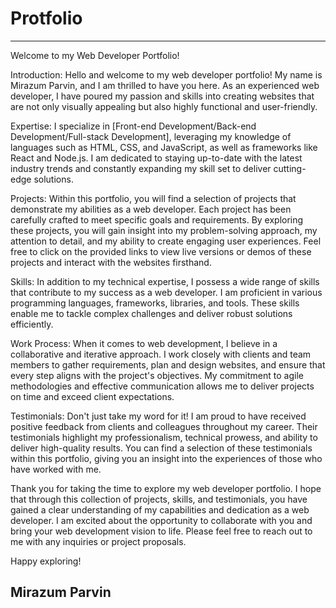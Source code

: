 # Protfolio




------------------------------------------------------
Welcome to my Web Developer Portfolio!

Introduction:
Hello and welcome to my web developer portfolio! My name is Mirazum Parvin, and I am thrilled to have you here. As an experienced web developer,
I have poured my passion and skills into creating websites that are not only visually appealing but also highly functional and user-friendly.

Expertise:
I specialize in [Front-end Development/Back-end Development/Full-stack Development], leveraging my knowledge of languages such as HTML, CSS, and JavaScript, as well as frameworks like React and Node.js.
I am dedicated to staying up-to-date with the latest industry trends and constantly expanding my skill set to deliver cutting-edge solutions.

Projects:
Within this portfolio, you will find a selection of projects that demonstrate my abilities as a web developer.
Each project has been carefully crafted to meet specific goals and requirements. By exploring these projects, you will gain insight into my problem-solving approach,
my attention to detail, and my ability to create engaging user experiences. Feel free to click on the provided links to view live versions or demos of these projects and interact with the websites firsthand.

Skills:
In addition to my technical expertise, I possess a wide range of skills that contribute to my success as a web developer. I am proficient in various programming languages,
frameworks, libraries, and tools. These skills enable me to tackle complex challenges and deliver robust solutions efficiently.

Work Process:
When it comes to web development, I believe in a collaborative and iterative approach. I work closely with clients and team members to gather requirements, 
plan and design websites, and ensure that every step aligns with the project's objectives. My commitment to agile methodologies and effective communication allows me to deliver 
projects on time and exceed client expectations.

Testimonials:
Don't just take my word for it! I am proud to have received positive feedback from clients and colleagues throughout my career.
Their testimonials highlight my professionalism, technical prowess, and ability to deliver high-quality results. You can find a selection of these testimonials within this portfolio, giving you an insight into the experiences of those who have worked with me.


Thank you for taking the time to explore my web developer portfolio. I hope that through this collection of projects, skills, and testimonials, you have gained a clear understanding of my capabilities and dedication as a web developer. 
I am excited about the opportunity to collaborate with you and bring your web development vision to life. Please feel free to reach out to me with any inquiries or project proposals.

Happy exploring!

Mirazum Parvin
------------------------------------------------------


